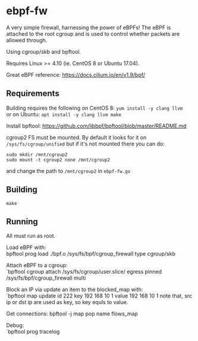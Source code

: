 # ebpf-fw

A very simple firewall, harnessing the power of eBPFs! The eBPF is attached to the root cgroup and is used to control whether packets are allowed through.

Using cgroup/skb and bpftool.

Requires Linux >= 4.10 (ie. CentOS 8 or Ubuntu 17.04).

Great eBPF reference: <https://docs.cilium.io/en/v1.9/bpf/>


## Requirements

Building requires the following on CentOS 8:
`yum install -y clang llvm `  
or on Ubuntu:
`apt install -y clang llvm make`

Install bpftool: <https://github.com/libbpf/bpftool/blob/master/README.md>


cgroup2 FS must be mounted. By default it looks for it on `/sys/fs/cgroup/unified` but if it's not mounted there you can do:
```
sudo mkdir /mnt/cgroup2
sudo mount -t cgroup2 none /mnt/cgroup2
```
and change the path to `/mnt/cgroup2` in `ebpf-fw.go`


## Building

`make`


## Running

All must run as root.

Load eBPF with:  
 bpftool prog load ./bpf.o /sys/fs/bpf/cgroup_firewall type cgroup/skb

Attach eBPF to a cgroup:  
`bpftool cgroup attach /sys/fs/cgroup/user.slice/ egress pinned /sys/fs/bpf/cgroup_firewall multi

Block an IP via update an item to the blocked_map with:  
`bpftool map update id 222 key 192 168 10 1  value 192 168 10 1
note that, src ip or dst ip are used as key, so key equls to value.

Get connections:
 bpftool -j map pop name flows_map

Debug:  
`bpftool prog tracelog
